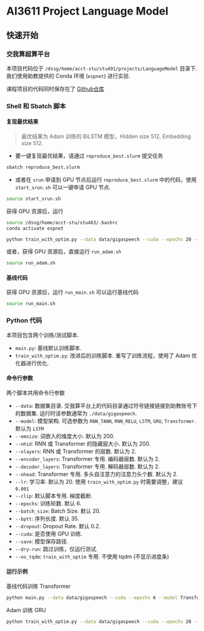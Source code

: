 # AI3611 Project Language Model

## 快速开始

### 交我算超算平台

本项目代码位于 `/dssg/home/acct-stu/stu491/projects/LanguageModel` 目录下. 我们使用助教提供的 Conda 环境 (`espnet`) 进行实验.

课程项目的代码同时保存在了 [Github仓库](https://github.com/YBRua/AI3611Projects)

### Shell 和 Sbatch 脚本

#### 复现最优结果

> 最优结果为 Adam 训练的 BiLSTM 模型，Hidden size 512, Embedding size 512.

- 要一键复现最优结果，请通过 `reproduce_best.slurm` 提交任务

```sh
sbatch reproduce_best.slurm
```

- 或者在 `srun` 申请到 GPU 节点后运行 `reproduce_best.slurm` 中的代码，使用 `start_srun.sh` 可以一键申请 GPU 节点. 

```sh
source start_srun.sh
```

获得 GPU 资源后，运行

```sh
source /dssg/home/acct-stu/stu463/.bashrc
conda activate espnet

python train_with_optim.py --data data/gigaspeech --cuda --epochs 20 --model LSTM --lr 0.001 --emsize 512 --nhid 512 --no_tqdm
```

或者，获得 GPU 资源后，直接运行 `run_adam.sh`

```sh
source run_adam.sh
```

#### 基线代码

获得 GPU 资源后，运行 `run_main.sh` 可以运行基线代码

```sh
source run_main.sh
```

### Python 代码

本项目包含两个训练/测试脚本. 

- `main.py`: 基线默认训练脚本. 
- `train_with_optim.py`: 改进后的训练脚本. 重写了训练流程，使用了 Adam 优化器进行优化.

#### 命令行参数

两个脚本共用命令行参数

- `--data`: 数据集目录. 交我算平台上的代码目录通过符号链接链接到助教账号下的数据集. 运行时该参数通常为 `./data/gigaspeech`.
- `--model`: 模型架构. 可选参数为 `RNN_TANH`, `RNN_RELU`, `LSTM`, `GRU`, `Transformer`. 默认为 `LSTM`
- `--emsize`: 词嵌入的维度大小. 默认为 200.
- `--nhid`: RNN 或 Transformer 的隐藏层大小. 默认为 200.
- `--nlayers`: RNN 或 Transformer 的层数. 默认为 2.
- `--encoder_layers`: Transformer 专用. 编码器层数. 默认为 2.
- `--decoder_layers`: Transformer 专用. 解码器层数. 默认为 2.
- `--nhead`: Transformer 专用. 多头自注意力的注意力头个数. 默认为 2.
- `--lr`: 学习率. 默认为 20. 使用 `train_with_optim.py` 时需要调整，建议 `0.001`
- `--clip`: 默认脚本专用. 梯度截断.
- `--epochs`: 训练轮数. 默认 6.
- `--batch_size`: Batch Size. 默认 20.
- `--bptt`: 序列长度. 默认 35.
- `--dropout`: Dropout Rate. 默认 0.2.
- `--cuda`: 是否使用 GPU 训练.
- `--save`: 模型保存路径.
- `--dry-run`: 跳过训练，仅运行测试.
- `--no_tqdm`: `train_with_optim` 专用. 不使用 tqdm (不显示进度条)

#### 运行示例

基线代码训练 Transformer

```sh
python main.py --data data/gigaspeech --cuda --epochs 6 --model Transformer --lr 20 --emsize 200 --nhid 200 --nlayers 2 --nhead 2
```

Adam 训练 GRU

```sh
python train_with_optim.py --data data/gigaspeech --cuda --epochs 20 --model GRU --lr 0.001 --emsize 200 --nhid 200 --no_tqdm
```
